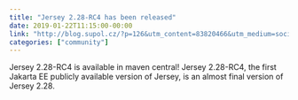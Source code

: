 ```yaml
---
title: "Jersey 2.28-RC4 has been released"
date: 2019-01-22T11:15:00-00:00
link: "http://blog.supol.cz/?p=126&utm_content=83820466&utm_medium=social&utm_source=twitter&hss_channel=tw-1062429085870317568"
categories: ["community"]
---
```


Jersey 2.28-RC4 is available in maven central! Jersey 2.28-RC4, the first Jakarta EE publicly available version of Jersey, is an almost final version of Jersey 2.28.